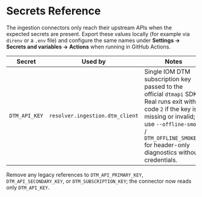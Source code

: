 # Secrets Reference

The ingestion connectors only reach their upstream APIs when the expected secrets are present. Export these values locally (for
example via `direnv` or a `.env` file) and configure the same names under **Settings → Secrets and variables → Actions** when
running in GitHub Actions.

| Secret | Used by | Notes |
|---|---|---|
| `DTM_API_KEY` | `resolver.ingestion.dtm_client` | Single IOM DTM subscription key passed to the official `dtmapi` SDK. Real runs exit with code `2` if the key is missing or invalid; use `--offline-smoke` / `DTM_OFFLINE_SMOKE=1` for header-only diagnostics without credentials. |

Remove any legacy references to `DTM_API_PRIMARY_KEY`, `DTM_API_SECONDARY_KEY`, or `DTM_SUBSCRIPTION_KEY`; the connector now reads only `DTM_API_KEY`.
